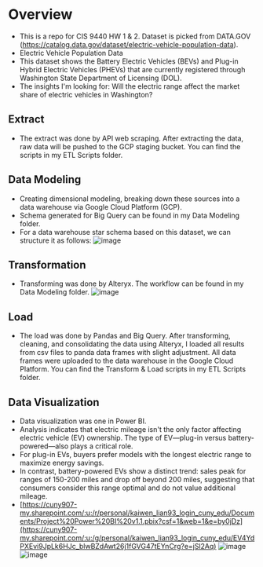 # Overview
- This is a repo for CIS 9440 HW 1 & 2. Dataset is picked from DATA.GOV (https://catalog.data.gov/dataset/electric-vehicle-population-data).
- Electric Vehicle Population Data
- This dataset shows the Battery Electric Vehicles (BEVs) and Plug-in Hybrid Electric Vehicles (PHEVs) that are currently registered through Washington State Department of Licensing (DOL).
- The insights I'm looking for: Will the electric range affect the market share of electric vehicles in Washington?


## Extract
- The extract was done by API web scraping. After extracting the data, raw data will be pushed to the GCP staging bucket. You can find the scripts in my ETL Scripts folder.


## Data Modeling
- Creating dimensional modeling, breaking down these sources into a data warehouse via Google Cloud Platform (GCP).
- Schema generated for Big Query can be found in my Data Modeling folder.
- For a data warehouse star schema based on this dataset, we can structure it as follows:
 ![image](https://github.com/KaiwenLian/9440HW/assets/77905682/13bad3c5-6c21-4227-9eba-c7c85046b14b)


## Transformation
- Transforming was done by Alteryx. The workflow can be found in my Data Modeling folder.
 ![image](https://github.com/KaiwenLian/9440HW/assets/77905682/66c36f9b-f9fd-4c78-90e2-83c4664c3ea6)

## Load
- The load was done by Pandas and Big Query. After transforming, cleaning, and consolidating the data using Alteryx, I loaded all results from csv files to panda data frames with slight adjustment. All data frames were uploaded to the data warehouse in the Google Cloud Platform. You can find the Transform & Load scripts in my ETL Scripts folder.

## Data Visualization
- Data visualization was one in Power BI.
- Analysis indicates that electric mileage isn't the only factor affecting electric vehicle (EV) ownership. The type of EV—plug-in versus battery-powered—also plays a critical role.
 - For plug-in EVs, buyers prefer models with the longest electric range to maximize energy savings.
 - In contrast, battery-powered EVs show a distinct trend: sales peak for ranges of 150-200 miles and drop off beyond 200 miles, suggesting that consumers consider this range optimal and do not value additional mileage.
 - [https://cuny907-my.sharepoint.com/:u:/r/personal/kaiwen_lian93_login_cuny_edu/Documents/Project%20Power%20BI%20v1.1.pbix?csf=1&web=1&e=by0jDz](https://cuny907-my.sharepoint.com/:u:/g/personal/kaiwen_lian93_login_cuny_edu/EV4YdPXEvi9JpLk6HJc_blwBZdAwt26j1fGVG47tEYnCrg?e=jSl2Aq)
![image](https://github.com/KaiwenLian/9440HW/assets/77905682/d7cb29a7-a684-4c97-98ca-2acbe3896769)
![image](https://github.com/KaiwenLian/9440HW/assets/77905682/bc0fc470-775e-4d6a-9d41-ac0ffd6e231c)







